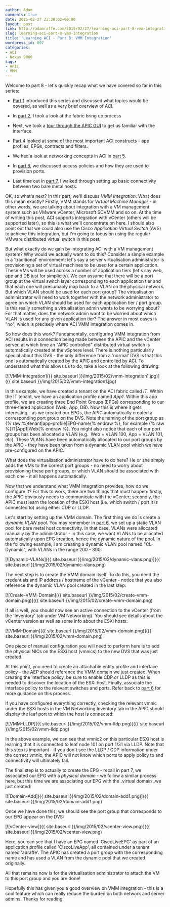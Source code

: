 ```yaml
---
author: Adam
comments: true
date: 2015-02-27 23:30:02+00:00
layout: post
link: http://adamraffe.com/2015/02/27/learning-aci-part-8-vmm-integration/
slug: learning-aci-part-8-vmm-integration
title: 'Learning ACI - Part 8: VMM Integration'
wordpress_id: 897
categories:
- ACI
- Nexus 9000
tags:
- APIC
- VMM
---
```


Welcome to part 8 - let's quickly recap what we have covered so far in this series:

	
  * [Part 1](https://araffe.github.io/aci/nexus%209000/2014/12/03/learning-aci-part-1-overview) introduced this series and discussed what topics would be covered, as well as a very brief overview of ACI.

	
  * In [part 2](https://araffe.github.io/aci/nexus%209000/2014/12/03/learning-aci-part-2-bringing-up-a-fabric), I took a look at the fabric bring up process

	
  * Next, we took a [tour through the APIC GUI](https://araffe.github.io/aci/nexus%209000/2014/12/03/learning-aci-part-3-getting-familiar-with-the-apic) to get us familiar with the interface.

	
  * [Part 4](https://araffe.github.io/aci/nexus%209000/2015/01/02/learning-aci-part-4-application-profiles-epgs-contracts-and-filters) looked at some of the most important ACI constructs - app profiles, EPGs, contracts and filters.

	
  * We had a look at networking concepts in ACI in [part 5](https://araffe.github.io/aci/nexus%209000/2015/01/06/learning-aci-part-5-private-networks-bridge-domains-and-subnets).

	
  * In [part 6](https://araffe.github.io/aci/nexus%209000/2015/01/16/learning-aci-part-6-access-policies), we discussed access policies and how they are used to provision ports.

	
  * Last time out in [part 7](https://araffe.github.io/aci/nexus%209000/2015/02/18/learning-aci-part-7-basic-connectivity), I walked through setting up basic connectivity between two bare metal hosts.


OK, so what's next? In this part, we'll discuss _VMM Integration_. What does this mean exactly? Firstly, VMM stands for _Virtual Machine Manager_ - in other words, we are talking about integration with a VM management system such as VMware vCenter, Microsoft SCVMM and so on. At the time of writing this post, ACI supports integration with vCenter (others will be supported later), so this is what we'll concentrate on here. I should also point out that we could also use the Cisco _Application Virtual Switch_ (AVS) to achieve this integration, but I'm going to focus on using the regular VMware distributed virtual switch in this post.

But what exactly do we gain by integrating ACI with a VM management system? Why would we actually want to do this? Consider a simple example in a 'traditional' environment: let's say a server virtualisation administrator is provisioning a set of virtual machines to be used for a certain application. These VMs will be used across a number of application tiers (let's say web, app and DB just for simplicity). We can assume that there will be a port group at the virtual switch layer corresponding to each application tier and that each one will presumably map back to a VLAN on the physical network. But which VLAN should be used for each port group? The virtualisation administrator will need to work together with the network administrator to agree on which VLAN should be used for each application tier / port group. Is this really something a virtualisation admin wants to be worrying about? For that matter, does the network admin want to be worried about which VLAN is used for any given application tier? The answer in most cases is "no", which is precisely where ACI VMM integration comes in.

So how does this work? Fundamentally, configuring VMM integration from ACI results in a connection being made between the APIC and the vCenter server, at which time an "APIC controlled" distributed virtual switch is automatically created at the vSphere level. There is nothing particularly special about this DVS - the only difference from a 'normal' DVS is that this one is automatically created by the APIC and controlled by ACI. To understand what this allows us to do, take a look at the following drawing:

[![VMM-Integration]({{ site.baseurl }}/img/2015/02/vmm-integration1.jpg)]({{ site.baseurl }}/img/2015/02/vmm-integration1.jpg)

In this example, we have created a tenant on the ACI fabric called _IT_. Within the IT tenant, we have an application profile named _App1_. Within this app profile, we are creating three End Point Groups (EPGs) corresponding to our three-tiered application (Web, App, DB). Now this is where it gets interesting - as we created our EPGs, the APIC automatically created a corresponding port group on the DVS. Note the naming of the port group as {% raw %}tenant|app-profile|EPG-name{% endraw %}, for example {% raw %}IT|App1|Web{% endraw %}. You might also notice that each of our port groups has been allocated a VLAN (e.g.  Web = VLAN 100, App = VLAN 101, etc). These VLANs have been automatically allocated to our port groups by the APIC - they have been taken from a dynamic VLAN pool which we have pre-configured on the APIC.

What does the virtualisation administrator have to do here? He or she simply adds the VMs to the correct port groups - no need to worry about provisioning these port groups, or which VLAN should be associated with each one - it all happens automatically.

Now that we understand what VMM integration provides, how do we configure it? For this to work, there are two things that must happen: firstly, the APIC obviously needs to communicate with the vCenter; secondly, the APIC must learn the location of the ESXi host (i.e. which switch / port it is connected to) using either CDP or LLDP.

Let's start by setting up the VMM domain. The first thing we do is create a _dynamic VLAN pool_. You may remember in [part 6](http://adamraffe.com/2015/01/16/learning-aci-part-6-access-policies/), we set up a static VLAN pool for bare metal host connectivity. In that case, VLANs were allocated manually by the administrator - in this case, we want VLANs to be allocated automatically upon EPG creation, hence the dynamic nature of the pool. In the following example, I am creating a dynamic VLAN pool named "CL-Dynamic", with VLANs in the range 200 - 300:

[![Dynamic-VLANs]({{ site.baseurl }}/img/2015/02/dynamic-vlans.png)]({{ site.baseurl }}/img/2015/02/dynamic-vlans.png)

The next step is to create the VMM domain itself. To do this, you need the credentials and IP address / hostname of the vCenter - notice that you also reference the dynamic VLAN pool created in the last step:

[![Create-VMM-Domain]({{ site.baseurl }}/img/2015/02/create-vmm-domain.png)]({{ site.baseurl }}/img/2015/02/create-vmm-domain.png)

If all is well, you should now see an active connection to the vCenter (from the 'Inventory' tab under VM Networking). You should see details about the vCenter version as well as some info about the ESXi hosts:

[![VMM-Domain]({{ site.baseurl }}/img/2015/02/vmm-domain.png)]({{ site.baseurl }}/img/2015/02/vmm-domain.png)

One piece of manual configuration you will need to perform here is to add the physical NICs on the ESXi host (vmnics) to the new DVS that was just created.

At this point, you need to create an attachable entity profile and interface policy - the AEP should reference the VMM domain we just created. When creating the interface policy, be sure to enable CDP or LLDP as this is needed to discover the location of the ESXi host. Finally, associate the interface policy to the relevant switches and ports. Refer back to [part 6](http://adamraffe.com/2015/01/16/learning-aci-part-6-access-policies/) for more guidance on this process.

If you have configured everything correctly, checking the relevant vmnic under the ESXi hosts in the VM Networking Inventory tab in the APIC should display the leaf port to which the host is connected:

[![VMM-LLDP]({{ site.baseurl }}/img/2015/02/vmm-lldp.png)]({{ site.baseurl }}/img/2015/02/vmm-lldp.png)

In the above example, we can see that vmnic2 on this particular ESXi host is learning that it is connected to leaf node 101 on port 1/31 via LLDP. Note that this step is important - if you don't see the LLDP / CDP information under the correct vmnic, the APIC will not know which ports to apply policy to and connectivity will ultimately fail.

The final step is to actually to create the EPG - recall in part 7, we associated our EPG with a _physical domain_ - we follow a similar process here, but this time we are associating our EPG with the _virtual domain _we just created:

[![Domain-Add]({{ site.baseurl }}/img/2015/02/domain-add1.png)]({{ site.baseurl }}/img/2015/02/domain-add1.png)

Once we have done this, we should see the port group that corresponds to our EPG appear on the DVS:

[![vCenter-view]({{ site.baseurl }}/img/2015/02/vcenter-view.png)]({{ site.baseurl }}/img/2015/02/vcenter-view.png)

Here, you can see that I have an EPG named 'CiscoLiveEPG' as part of an application profile called 'CiscoLiveApp', all contained under a tenant named 'adraffe'. The APIC has created a port group with the corresponding name and has used a VLAN from the dynamic pool that we created originally.

All that remains now is for the virtualisation administrator to attach the VM to this port group and you are done!

Hopefully this has given you a good overview on VMM integration - this is a cool feature which can really reduce the burden on both network and server admins. Thanks for reading.
